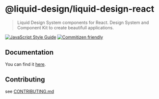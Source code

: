 # @liquid-design/liquid-design-react

> Liquid Design System components for React. Design System and Component Kit to create beautifull applications.

[![JavaScript Style Guide](https://img.shields.io/badge/code_style-standard-brightgreen.svg)](https://standardjs.com) [![Commitizen friendly](https://img.shields.io/badge/commitizen-friendly-brightgreen.svg)](http://commitizen.github.io/cz-cli/)

## Documentation

You can find it [here](http://docs.merck.design).

## Contributing

see [CONTRIBUTING.md](CONTRIBUTING.md)
